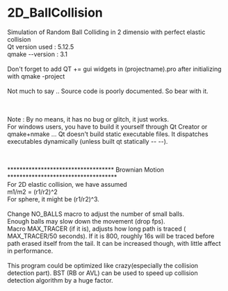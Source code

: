 # 2D_BallCollision
Simulation of Random Ball Colliding in 2 dimensio with perfect elastic collision <br>
Qt version used : 5.12.5 <br>
qmake --version : 3.1<br>
<br>
Don't forget to add QT += gui widgets in (projectname).pro after initializing with qmake -project <br>
  <br>
  Not much to say .. Source code is poorly documented. So bear with it.
  
<br><br> Note : By no means, it has no bug or glitch, it just works.
<br>
For windows users, you have to build it yourself through Qt Creator or qmake+nmake ... Qt doesn't build static executable files.
It dispatches executables dynamically (unless built qt statically -_- -_-).

<br>
<br>
*********************************** Brownian Motion ************************************
<br>
For 2D elastic collision, we have assumed 
<br> m1/m2 = (r1/r2)^2 <br> For sphere, it might be (r1/r2)^3.
<br>
<br> Change NO_BALLS macro to adjust the number of small balls.
<br> Enough balls may slow down the movement (drop fps).
<br> Macro MAX_TRACER (if it is), adjusts how long path is traced ( MAX_TRACER/50 seconds). If it is 800, roughly 16s will be traced before path erased itself from the tail. It can be increased though, with little affect in performance.
<br>
<br>
This program could be optimized like crazy(especially the collision detection part). BST (RB or AVL) can be used to speed up collision detection algorithm by a huge factor.
<br>
